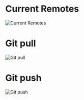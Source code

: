 # Current Remotes

![Current Remotes](https://user-images.githubusercontent.com/49791498/89323164-3c59de00-d67d-11ea-93c3-e052e3525935.png)

# Git pull

![Git pull](https://user-images.githubusercontent.com/49791498/89323361-7b882f00-d67d-11ea-9463-d262732c09e1.png)

# Git push

![Git push](https://user-images.githubusercontent.com/49791498/89323536-c2762480-d67d-11ea-98de-2d94e28898e2.png)
